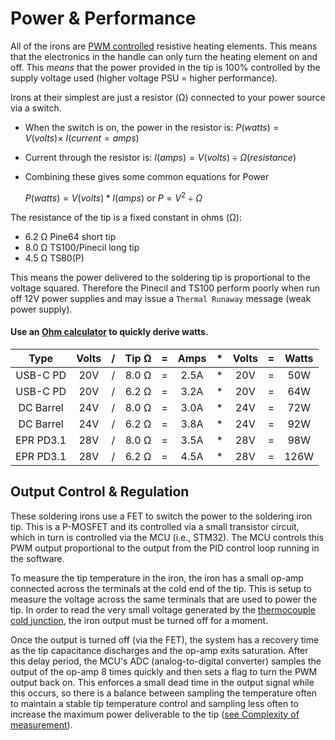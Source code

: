 # Power & Performance

All of the irons are [PWM controlled](https://www.digikey.com/en/blog/pulse-width-modulation#) resistive heating elements.
This means that the electronics in the handle can only turn the heating element on and off.
This *means* that the power provided in the tip is 100% controlled by the supply voltage used (higher voltage PSU = higher performance).

Irons at their simplest are just a resistor (Ω) connected to your power source via a switch.

- When the switch is on, the power in the resistor is: $P(watts) = V(volts) \times\ I(current=amps)$
- Current through the resistor is:  $I(amps) = V(volts) ÷ Ω (resistance)$
- Combining these gives some common equations for Power

   $P(watts) = V(volts) * I(amps)$ or $P = V^2 ÷ Ω$

The resistance of the tip is a fixed constant in ohms (Ω):
- 6.2 Ω  Pine64 short tip
- 8.0 Ω  TS100/Pinecil long tip
- 4.5 Ω  TS80(P)

This means the power delivered to the soldering tip is proportional to the voltage squared.
Therefore the Pinecil and TS100 perform poorly when run off 12V power supplies and may issue a `Thermal Runaway` message (weak power supply).

#### Use an [Ohm calculator](https://www.rapidtables.com/calc/electric/power-calculator.html#dc) to quickly derive watts.

| Type       | Volts| / | Tip Ω | = |  Amps | * | Volts | = | Watts |
| :--------: | :--: |:-:| :---: |:-:|:-----:|:-:| :---: |:-:|:-----:|
| USB-C PD   | 20V  | / | 8.0 Ω | = |  2.5A | * |  20V  | = |  50W  |
| USB-C PD   | 20V  | / | 6.2 Ω | = |  3.2A | * |  20V  | = |  64W  |
| DC Barrel  | 24V  | / | 8.0 Ω | = |  3.0A | * |  24V  | = |  72W  |
| DC Barrel  | 24V  | / | 6.2 Ω | = |  3.8A | * |  24V  | = |  92W  |
| EPR PD3.1  | 28V  | / | 8.0 Ω | = |  3.5A | * |  28V  | = |  98W  |
| EPR PD3.1  | 28V  | / | 6.2 Ω | = |  4.5A | * |  28V  | = |  126W |



## Output Control & Regulation

These soldering irons use a FET to switch the power to the soldering iron tip. This is a P-MOSFET and its controlled via a small transistor circuit, which in turn is controlled via the MCU (i.e., STM32). The MCU controls this PWM output proportional to the output from the PID control loop running in the software.

To measure the tip temperature in the iron, the iron has a small op-amp connected across the terminals at the cold end of the tip. This is setup to measure the voltage across the same terminals that are used to power the tip. In order to read the very small voltage generated by the [thermocouple cold junction](/Documentation/Temperature.md), the iron output must be turned off for a moment.
                                                                                                                                                                                                             
Once the output is turned off (via the FET), the system has a recovery time as the tip capacitance discharges and the op-amp exits saturation. After this delay period, the MCU's ADC (analog-to-digital converter) samples the output of the op-amp 8 times quickly and then sets a flag to turn the PWM output back on.
This enforces a small dead time in the output signal while this occurs, so there is a balance between sampling the temperature often to maintain a stable tip temperature control and sampling less often to increase the maximum power deliverable to the tip ([see Complexity of measurement](/Documentation/Temperature.md#complexity-of-measurement)).

